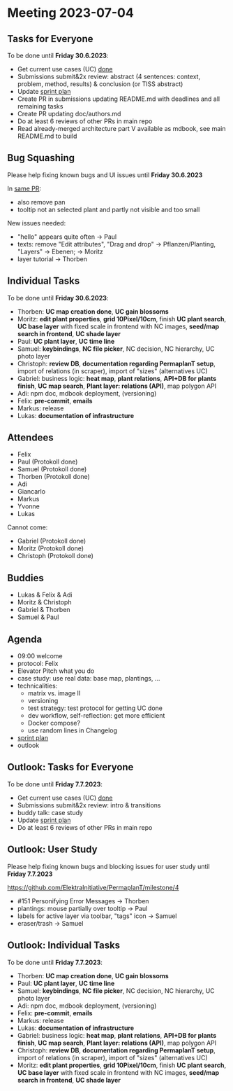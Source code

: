 # Meeting 2023-07-04

## Tasks for Everyone

To be done until **Friday 30.6.2023**:

- Get current use cases (UC) [done](doc/usecases/README.md)
- Submissions submit&2x review: abstract (4 sentences: context, problem, method, results) & conclusion (or TISS abstract)
- Update [sprint plan](https://github.com/orgs/ElektraInitiative/projects/4/)
- Create PR in submissions updating README.md with deadlines and all remaining tasks
- Create PR updating doc/authors.md
- Do at least 6 reviews of other PRs in main repo
- Read already-merged architecture part V available as mdbook, see main README.md to build

## Bug Squashing

Please help fixing known bugs and UI issues until **Friday 30.6.2023**

In [same PR](https://github.com/ElektraInitiative/PermaplanT/pull/497):

- also remove pan
- tooltip not an selected plant and partly not visible and too small

New issues needed:

- "hello" appears quite often -> Paul
- texts: remove "Edit attributes", "Drag and drop" -> Pflanzen/Planting, "Layers" -> Ebenen; -> Moritz
- layer tutorial -> Thorben

## Individual Tasks

To be done until **Friday 30.6.2023**:

- Thorben: **UC map creation done**, **UC gain blossoms**
- Moritz: **edit plant properties**, **grid 10Pixel/10cm**, finish **UC plant search**, **UC base layer** with fixed scale in frontend with NC images, **seed/map search in frontend**, **UC shade layer**
- Paul: **UC plant layer**, **UC time line**
- Samuel: **keybindings**, **NC file picker**, NC decision, NC hierarchy, UC photo layer
- Christoph: **review DB**, **documentation regarding PermaplanT setup**, import of relations (in scraper), import of "sizes" (alternatives UC)
- Gabriel: business logic: **heat map**, **plant relations**, **API+DB for plants finish**, **UC map search**, **Plant layer: relations (API)**, map polygon API
- Adi: npm doc, mdbook deployment, (versioning)
- Felix: **pre-commit**, **emails**
- Markus: release
- Lukas: **documentation of infrastructure**

## Attendees

- Felix
- Paul (Protokoll done)
- Samuel (Protokoll done)
- Thorben (Protokoll done)
- Adi
- Giancarlo
- Markus
- Yvonne
- Lukas

Cannot come:

- Gabriel (Protokoll done)
- Moritz (Protokoll done)
- Christoph (Protokoll done)

## Buddies

- Lukas & Felix & Adi
- Moritz & Christoph
- Gabriel & Thorben
- Samuel & Paul

## Agenda

- 09:00 welcome
- protocol: Felix
- Elevator Pitch what you do
- case study: use real data: base map, plantings, ...
- technicalities:
  - matrix vs. image II
  - versioning
  - test strategy: test protocol for getting UC done
  - dev workflow, self-reflection: get more efficient
  - Docker compose?
  - use random lines in Changelog
- [sprint plan](https://github.com/orgs/ElektraInitiative/projects/4/)
- outlook

## Outlook: Tasks for Everyone

To be done until **Friday 7.7.2023**:

- Get current use cases (UC) [done](doc/usecases/README.md)
- Submissions submit&2x review: intro & transitions
- buddy talk: case study
- Update [sprint plan](https://github.com/orgs/ElektraInitiative/projects/4/)
- Do at least 6 reviews of other PRs in main repo

## Outlook: User Study

Please help fixing known bugs and blocking issues for user study until **Friday 7.7.2023**

https://github.com/ElektraInitiative/PermaplanT/milestone/4

- #151 Personifying Error Messages -> Thorben
- plantings: mouse partially over tooltip -> Paul
- labels for active layer via toolbar, "tags" icon -> Samuel
- eraser/trash -> Samuel

## Outlook: Individual Tasks

To be done until **Friday 7.7.2023**:

- Thorben: **UC map creation done**, **UC gain blossoms**
- Paul: **UC plant layer**, **UC time line**
- Samuel: **keybindings**, **NC file picker**, NC decision, NC hierarchy, UC photo layer
- Adi: npm doc, mdbook deployment, (versioning)
- Felix: **pre-commit**, **emails**
- Markus: release
- Lukas: **documentation of infrastructure**
- Gabriel: business logic: **heat map**, **plant relations**, **API+DB for plants finish**, **UC map search**, **Plant layer: relations (API)**, map polygon API
- Christoph: **review DB**, **documentation regarding PermaplanT setup**, import of relations (in scraper), import of "sizes" (alternatives UC)
- Moritz: **edit plant properties**, **grid 10Pixel/10cm**, finish **UC plant search**, **UC base layer** with fixed scale in frontend with NC images, **seed/map search in frontend**, **UC shade layer**
